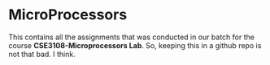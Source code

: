 # MicroProcessors
This contains all the assignments that was conducted in our batch for the course **CSE3108-Microprocessors Lab**.
So, keeping this in a github repo is not that bad. I think.
